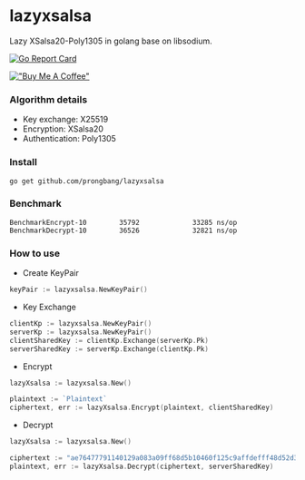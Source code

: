 # lazyxsalsa

Lazy XSalsa20-Poly1305 in golang base on libsodium.

[![Go Report Card](https://goreportcard.com/badge/github.com/prongbang/lazyxsalsa)](https://goreportcard.com/report/github.com/prongbang/lazyxsalsa)

[!["Buy Me A Coffee"](https://www.buymeacoffee.com/assets/img/custom_images/orange_img.png)](https://www.buymeacoffee.com/prongbang)

### Algorithm details

- Key exchange: X25519
- Encryption: XSalsa20
- Authentication: Poly1305

### Install

```
go get github.com/prongbang/lazyxsalsa
```

### Benchmark

```shell
BenchmarkEncrypt-10        35792             33285 ns/op
BenchmarkDecrypt-10        36526             32821 ns/op
```

### How to use

- Create KeyPair

```go
keyPair := lazyxsalsa.NewKeyPair()
```

- Key Exchange

```go
clientKp := lazyxsalsa.NewKeyPair()
serverKp := lazyxsalsa.NewKeyPair()
clientSharedKey := clientKp.Exchange(serverKp.Pk)
serverSharedKey := serverKp.Exchange(clientKp.Pk)
```

- Encrypt

```go
lazyXsalsa := lazyxsalsa.New()

plaintext := `Plaintext`
ciphertext, err := lazyXsalsa.Encrypt(plaintext, clientSharedKey)
```

- Decrypt

```go
lazyXsalsa := lazyxsalsa.New()

ciphertext := "ae76477791140129a083a09ff68d5b10460f125c9affdefff48d52d30d774a7c3f42f364ea581eb9b114a65cdbf535171a"
plaintext, err := lazyXsalsa.Decrypt(ciphertext, serverSharedKey)
```
